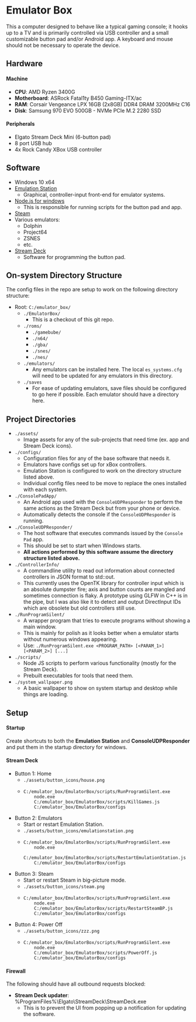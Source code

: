 # Emulator Box

This a computer designed to behave like a typical gaming console; it hooks up to a TV and is
primarily controlled via USB controller and a small customizable button pad and/or Android app.
A keyboard and mouse should not be necessary to operate the device.

## Hardware

#### Machine
- **CPU**: AMD Ryzen 3400G
- **Motherboard**: ASRock Fatal1ty B450 Gaming-ITX/ac
- **RAM**: Corsair Vengeance LPX 16GB (2x8GB) DDR4 DRAM 3200MHz C16
- **Disk**: Samsung 970 EVO 500GB - NVMe PCIe M.2 2280 SSD

#### Peripherals
- Elgato Stream Deck Mini (6-button pad)
- 8 port USB hub
- 4x Rock Candy XBox USB controller

## Software
- Windows 10 x64
- [Emulation Station](https://github.com/Aloshi/EmulationStation/tree/unstable#emulationstation)
  - Graphical, controller-input front-end for emulator systems.
- [Node.js for windows](https://nodejs.org/en/)
  - This is responsible for running scripts for the button pad and app.
- [Steam](https://store.steampowered.com/about/)
- Various emulators:
  - Dolphin
  - Project64
  - ZSNES
  - etc.
- [Stream Deck](https://www.elgato.com/en/gaming/downloads)
  - Software for programming the button pad.

## On-system Directory Structure
The config files in the repo are setup to work on the following directory structure:
- Root: ```C:/emulator_box/```
  - ```./EmulatorBox/```
    - This is a checkout of this git repo.
  - ```./roms/```
    - ```./gamebube/```
    - ```./n64/```
    - ```./gba/```
    - ```./snes/```
    - ```./nes/```
  - ```./emulators/```
    - Any emulators can be installed here. The local ```es_systems.cfg``` will need to be updated
      for any emulators in this directory.
  - ```./saves```
    - For ease of updating emulators, save files should be configured to go here if possible. Each
      emulator should have a directory here.

## Project Directories
- ```./assets/```
  - Image assets for any of the sub-projects that need time (ex. app and Stream Deck icons).
- ```./configs/```
  - Configuration files for any of the base software that needs it.
  - Emulators have configs set up for xBox controllers.
  - Emulation Station is configured to work on the directory structure listed above.
  - Individual config files need to be move to replace the ones installed with each system.
- ```./ConsolePadApp/```
  - An Android app used with the ```ConsoleUDPResponder``` to perform the same actions as the
    Stream Deck but from your phone or device.
  - Automatically detects the console if the ```ConsoleUDPResponder``` is running.
- ```./ConsoleUDPResponder/```
  - The host software that executes commands issued by the ```Console Pad``` app.
  - This should be set to start when Windows starts.
  - **All actions performed by this software assume the directory structure listed above.**
- ```./ControllerInfo/```
  - A commandline utility to read out information about connected controllers in JSON format to
    std::out.
  - This currently uses the OpenTK library for controller input which is an absolute dumpster fire;
    axis and button counts are mangled and sometimes connection is flaky. A prototype using GLFW in
    C++ is in the pipe, but I was also like it to detect and output DirectInput IDs which are
    obsolete but old controllers still use.
- ```./RunProgramSilent/```
  - A wrapper program that tries to execute programs without showing a main window.
  - This is mainly for polish as it looks better when a emulator starts without numerous windows
    appearing.
  - Use: ```./RunProgramSilent.exe <PROGRAM_PATH> [<PARAM_1>] [<PARAM_2>] [...]```
- ```./scripts/```
  - Node JS scripts to perform various functionality (mostly for the Stream Deck).
  - Prebuilt executables for tools that need them.
- ```./system_wallpaper.png```
  - A basic wallpaper to show on system startup and desktop while things are loading.

## Setup

#### Startup
Create shortcuts to both the **Emulation Station** and **ConsoleUDPResponder** and put them in the
startup directory for windows.

#### Stream Deck
- Button 1: Home
  - ```./assets/button_icons/house.png```
  - ```
    C:/emulator_box/EmulatorBox/scripts/RunProgramSilent.exe
        node.exe
        C:/emulator_box/EmulatorBox/scripts/KillGames.js
        C:/emulator_box/EmulatorBox/configs
    ```
- Button 2: Emulators
  - Start or restart Emulation Station.
  - ```./assets/button_icons/emulationstation.png```
  - ```
    C:/emulator_box/EmulatorBox/scripts/RunProgramSilent.exe
        node.exe
        C:/emulator_box/EmulatorBox/scripts/RestartEmulationStation.js
        C:/emulator_box/EmulatorBox/configs
    ```
- Button 3: Steam
  - Start or restart Steam in big-picture mode.
  - ```./assets/button_icons/steam.png```
  - ```
    C:/emulator_box/EmulatorBox/scripts/RunProgramSilent.exe
        node.exe
        C:/emulator_box/EmulatorBox/scripts/RestartSteamBP.js
        C:/emulator_box/EmulatorBox/configs
    ```
- Button 4: Power Off
  - ```./assets/button_icons/zzz.png```
  - ```
    C:/emulator_box/EmulatorBox/scripts/RunProgramSilent.exe
        node.exe
        C:/emulator_box/EmulatorBox/scripts/PowerOff.js
        C:/emulator_box/EmulatorBox/configs
    ```

#### Firewall
The following should have all outbound requests blocked:
- **Stream Deck updater**: %ProgramFiles%\Elgato\StreamDeck\StreamDeck.exe
  - This is to prevent the UI from popping up a notification for updating the software.